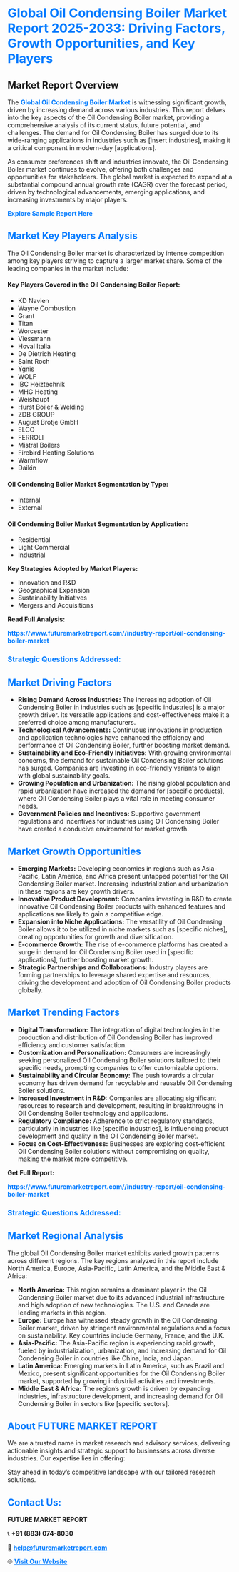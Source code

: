 <h1 style="color: #007BFF;">Global Oil Condensing Boiler Market Report 2025-2033: Driving Factors, Growth Opportunities, and Key Players</h1>

<section id="overview">
<h2>Market Report Overview</h2>
<p>The <a href="https://www.futuremarketreport.com//industry-report/oil-condensing-boiler-market" style="color: #007BFF; text-decoration: none;"><strong>Global Oil Condensing Boiler Market</strong></a> is witnessing significant growth, driven by increasing demand across various industries. This report delves into the key aspects of the Oil Condensing Boiler market, providing a comprehensive analysis of its current status, future potential, and challenges. The demand for Oil Condensing Boiler has surged due to its wide-ranging applications in industries such as [insert industries], making it a critical component in modern-day [applications].</p>
<p>As consumer preferences shift and industries innovate, the Oil Condensing Boiler market continues to evolve, offering both challenges and opportunities for stakeholders. The global market is expected to expand at a substantial compound annual growth rate (CAGR) over the forecast period, driven by technological advancements, emerging applications, and increasing investments by major players.</p>
</section>

<section id="overview">
<p><a href="https://www.futuremarketreport.com//request-sample/reportId=46291" style="color: #007BFF; text-decoration: none;"><strong>Explore Sample Report Here</strong></a></p>
</section>

<section id="key-players">
<h2 style="color: #007BFF;">Market Key Players Analysis</h2>
<p>The Oil Condensing Boiler market is characterized by intense competition among key players striving to capture a larger market share. Some of the leading companies in the market include:</p>
<h4>Key Players Covered in the Oil Condensing Boiler Report:</h4>
<ul><li>KD Navien</li><li>Wayne Combustion</li><li>Grant</li><li>Titan</li><li>Worcester</li><li>Viessmann</li><li>Hoval Italia</li><li>De Dietrich Heating</li><li>Saint Roch</li><li>Ygnis</li><li>WOLF</li><li>IBC Heiztechnik</li><li>MHG Heating</li><li>Weishaupt</li><li>Hurst Boiler &amp; Welding</li><li>ZDB GROUP</li><li>August Brotje GmbH</li><li>ELCO</li><li>FERROLI</li><li>Mistral Boilers</li><li>Firebird Heating Solutions</li><li>Warmflow</li><li>Daikin</li></ul>
<h4>Oil Condensing Boiler Market Segmentation by Type:</h4>
<ul><li>Internal</li><li>External</li></ul>

<h4>Oil Condensing Boiler Market Segmentation by Application:</h4>
<ul><li>Residential</li><li>Light Commercial</li><li>Industrial</li></ul>
<p><strong>Key Strategies Adopted by Market Players:</strong></p>
<ul>
<li>Innovation and R&D</li>
<li>Geographical Expansion</li>
<li>Sustainability Initiatives</li>
<li>Mergers and Acquisitions</li>
</ul>
</section>

<section>
<p><strong>Read Full Analysis: </strong></p><a href="https://www.futuremarketreport.com//industry-report/oil-condensing-boiler-market" style="color: #007BFF; text-decoration: none;"><strong>https://www.futuremarketreport.com//industry-report/oil-condensing-boiler-market</strong></a>
<h3 style="color: #007BFF;">Strategic Questions Addressed:</h3>
</section>

<section id="driving-factors">
<h2 style="color: #007BFF;">Market Driving Factors</h2>
<ul>
<li><strong>Rising Demand Across Industries:</strong> The increasing adoption of Oil Condensing Boiler in industries such as [specific industries] is a major growth driver. Its versatile applications and cost-effectiveness make it a preferred choice among manufacturers.</li>
<li><strong>Technological Advancements:</strong> Continuous innovations in production and application technologies have enhanced the efficiency and performance of Oil Condensing Boiler, further boosting market demand.</li>
<li><strong>Sustainability and Eco-Friendly Initiatives:</strong> With growing environmental concerns, the demand for sustainable Oil Condensing Boiler solutions has surged. Companies are investing in eco-friendly variants to align with global sustainability goals.</li>
<li><strong>Growing Population and Urbanization:</strong> The rising global population and rapid urbanization have increased the demand for [specific products], where Oil Condensing Boiler plays a vital role in meeting consumer needs.</li>
<li><strong>Government Policies and Incentives:</strong> Supportive government regulations and incentives for industries using Oil Condensing Boiler have created a conducive environment for market growth.</li>
</ul>
</section>

<section id="growth-opportunities">
<h2 style="color: #007BFF;">Market Growth Opportunities</h2>
<ul>
<li><strong>Emerging Markets:</strong> Developing economies in regions such as Asia-Pacific, Latin America, and Africa present untapped potential for the Oil Condensing Boiler market. Increasing industrialization and urbanization in these regions are key growth drivers.</li>
<li><strong>Innovative Product Development:</strong> Companies investing in R&D to create innovative Oil Condensing Boiler products with enhanced features and applications are likely to gain a competitive edge.</li>
<li><strong>Expansion into Niche Applications:</strong> The versatility of Oil Condensing Boiler allows it to be utilized in niche markets such as [specific niches], creating opportunities for growth and diversification.</li>
<li><strong>E-commerce Growth:</strong> The rise of e-commerce platforms has created a surge in demand for Oil Condensing Boiler used in [specific applications], further boosting market growth.</li>
<li><strong>Strategic Partnerships and Collaborations:</strong> Industry players are forming partnerships to leverage shared expertise and resources, driving the development and adoption of Oil Condensing Boiler products globally.</li>
</ul>
</section>

<section id="trending-factors">
<h2 style="color: #007BFF;">Market Trending Factors</h2>
<ul>
<li><strong>Digital Transformation:</strong> The integration of digital technologies in the production and distribution of Oil Condensing Boiler has improved efficiency and customer satisfaction.</li>
<li><strong>Customization and Personalization:</strong> Consumers are increasingly seeking personalized Oil Condensing Boiler solutions tailored to their specific needs, prompting companies to offer customizable options.</li>
<li><strong>Sustainability and Circular Economy:</strong> The push towards a circular economy has driven demand for recyclable and reusable Oil Condensing Boiler solutions.</li>
<li><strong>Increased Investment in R&D:</strong> Companies are allocating significant resources to research and development, resulting in breakthroughs in Oil Condensing Boiler technology and applications.</li>
<li><strong>Regulatory Compliance:</strong> Adherence to strict regulatory standards, particularly in industries like [specific industries], is influencing product development and quality in the Oil Condensing Boiler market.</li>
<li><strong>Focus on Cost-Effectiveness:</strong> Businesses are exploring cost-efficient Oil Condensing Boiler solutions without compromising on quality, making the market more competitive.</li>
</ul>
</section>

<section>
<p><strong>Get Full Report: </strong></p><a href="https://www.futuremarketreport.com//industry-report/oil-condensing-boiler-market" style="color: #007BFF; text-decoration: none;"><strong>https://www.futuremarketreport.com//industry-report/oil-condensing-boiler-market</strong></a>
<h3 style="color: #007BFF;">Strategic Questions Addressed:</h3>
</section>


<section id="regional-analysis">
<h2 style="color: #007BFF;">Market Regional Analysis</h2>
<p>The global Oil Condensing Boiler market exhibits varied growth patterns across different regions. The key regions analyzed in this report include North America, Europe, Asia-Pacific, Latin America, and the Middle East & Africa:</p>
<ul>
<li><strong>North America:</strong> This region remains a dominant player in the Oil Condensing Boiler market due to its advanced industrial infrastructure and high adoption of new technologies. The U.S. and Canada are leading markets in this region.</li>
<li><strong>Europe:</strong> Europe has witnessed steady growth in the Oil Condensing Boiler market, driven by stringent environmental regulations and a focus on sustainability. Key countries include Germany, France, and the U.K.</li>
<li><strong>Asia-Pacific:</strong> The Asia-Pacific region is experiencing rapid growth, fueled by industrialization, urbanization, and increasing demand for Oil Condensing Boiler in countries like China, India, and Japan.</li>
<li><strong>Latin America:</strong> Emerging markets in Latin America, such as Brazil and Mexico, present significant opportunities for the Oil Condensing Boiler market, supported by growing industrial activities and investments.</li>
<li><strong>Middle East & Africa:</strong> The region’s growth is driven by expanding industries, infrastructure development, and increasing demand for Oil Condensing Boiler in sectors like [specific sectors].</li>
</ul>
</section>

<footer>
<h2 style="color: #007BFF;">About FUTURE MARKET REPORT</h2>
<p>We are a trusted name in market research and advisory services, delivering actionable insights and strategic support to businesses across diverse industries. Our expertise lies in offering:</p>

<p>Stay ahead in today’s competitive landscape with our tailored research solutions.</p>

<h2 style="color: #007BFF;">Contact Us:</h2>
<p><strong>FUTURE MARKET REPORT</strong></p>
<p>📞 <strong>+91 (883) 074-8030</strong></p>
<p>📧 <strong><a href="mailto:help@futuremarketreport.com" style="color: #007BFF;">help@futuremarketreport.com</a></strong></p>
<p>🌐 <strong><a href="https://www.futuremarketreport.com/" style="color: #007BFF;">Visit Our Website</a></strong></p>
</footer>